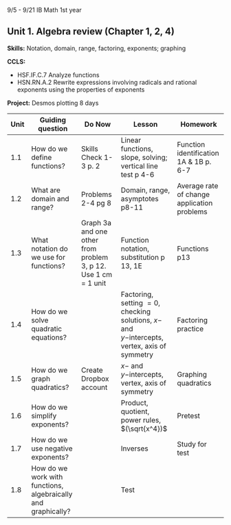 

9/5 - 9/21 IB Math 1st year
## Unit 1. Algebra review (Chapter 1, 2, 4)
**Skills:** Notation, domain, range, factoring, exponents; graphing

**CCLS:**
- HSF.IF.C.7 Analyze functions
- HSN.RN.A.2 Rewrite expressions involving radicals and rational exponents using the properties of exponents

**Project:** Desmos plotting
8 days

|Unit | Guiding question | Do Now | Lesson | Homework |
|---|---|---|---|---|
| 1.1|How do we define functions?|Skills Check 1-3 p. 2|Linear functions, slope, solving; vertical line test p 4-6|Function identification 1A & 1B p. 6-7
1.2|What are domain and range?|Problems 2-4 pg 8|Domain, range, asymptotes p8-11|Average rate of change application problems
1.3| What notation do we use for functions?|Graph 3a and one other from problem 3, p 12. Use 1 cm = 1 unit| Function notation, substitution p 13, 1E|Functions  p13
1.4|How do we solve quadratic equations?||Factoring, setting $=0$, checking solutions, $x-$ and $y-$intercepts, vertex, axis of symmetry| Factoring practice
1.5|How do we graph quadratics?|Create Dropbox account|$x-$ and $y-$intercepts, vertex, axis of symmetry| Graphing quadratics
1.6|How do we simplify exponents?||Product, quotient, power rules, $(\sqrt{x^4})$|Pretest
1.7| How do we use negative exponents?||Inverses|Study for test
1.8| How do we work with functions, algebraically and graphically? || Test


<!--stackedit_data:
eyJoaXN0b3J5IjpbLTE3MTczMjEyNjksLTExNDMyNTgwMTgsMT
U5MzYyMjA0NywzMTI2OTEwNDcsLTQzMjI5NzQ0M119
-->